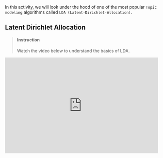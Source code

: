 

In this activity, we will look under the hood of one of the most popular `Topic modeling` algorithms called `LDA (Latent-Dirichlet-Allocation)`.

## Latent Dirichlet Allocation

> #### Instruction
> Watch the video below to understand the basics of LDA.


<iframe width="100%" height="315" src="https://www.youtube.com/embed/3mHy4OSyRf0" frameborder="0" allow="accelerometer; autoplay; encrypted-media; gyroscope; picture-in-picture" allowfullscreen></iframe>